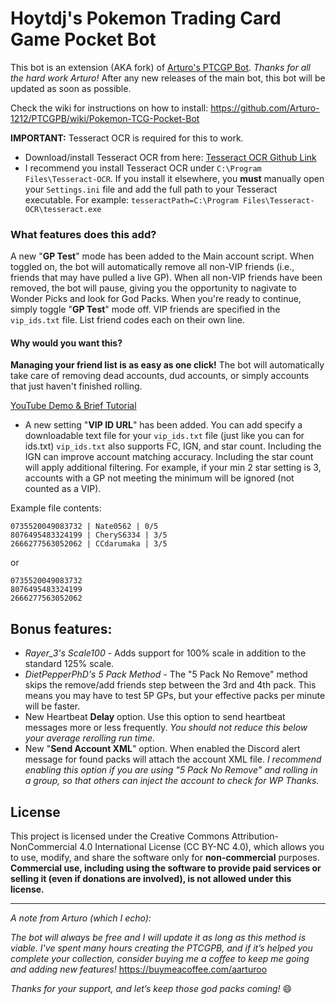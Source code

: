# Hoytdj's Pokemon Trading Card Game Pocket Bot
This bot is an extension (AKA fork) of [Arturo's PTCGP Bot](https://github.com/Arturo-1212/PTCGPB). _Thanks for all the hard work Arturo!_ After any new releases of the main bot, this bot will be updated as soon as possible.

Check the wiki for instructions on how to install: https://github.com/Arturo-1212/PTCGPB/wiki/Pokemon-TCG-Pocket-Bot

**IMPORTANT:** Tesseract OCR is required for this to work.
* Download/install Tesseract OCR from here: [Tesseract OCR Github Link](https://github.com/UB-Mannheim/tesseract/wiki) 
* I recommend you install Tesseract OCR under `C:\Program Files\Tesseract-OCR`. If you install it elsewhere, you **must** manually open your `Settings.ini` file and add the full path to your Tesseract executable. For example: `tesseractPath=C:\Program Files\Tesseract-OCR\tesseract.exe`

### What features does this add?
A new "**GP Test**" mode has been added to the Main account script. When toggled on, the bot will automatically remove all non-VIP friends (i.e., friends that may have pulled a live GP). When all non-VIP friends have been removed, the bot will pause, giving you the opportunity to nagivate to Wonder Picks and look for God Packs. When you're ready to continue, simply toggle "**GP Test**" mode off.
VIP friends are specified in the `vip_ids.txt` file. List friend codes each on their own line.

#### Why would you want this?
**Managing your friend list is as easy as one click!** The bot will automatically take care of removing dead accounts, dud accounts, or simply accounts that just haven't finished rolling.

[YouTube Demo & Brief Tutorial](https://youtu.be/EHEwbdloBjM)

- A new setting "**VIP ID URL**" has been added. You can add specify a downloadable text file for your `vip_ids.txt` file (just like you can for ids.txt)
 `vip_ids.txt` also supports FC, IGN, and star count. Including the IGN can improve account matching accuracy. Including the star count will apply additional filtering. For example, if your min 2 star setting is 3, accounts with a GP not meeting the minimum will be ignored (not counted as a VIP).

Example file contents:
```
0735520049083732 | Nate0562 | 0/5
8076495483324199 | CheryS6334 | 3/5
2666277563052062 | CCdarumaka | 3/5
```
or
```
0735520049083732
8076495483324199
2666277563052062
```

## Bonus features:
* _Rayer_3's Scale100_ - Adds support for 100% scale in addition to the standard 125% scale.
* _DietPepperPhD's 5 Pack Method_ - The "5 Pack No Remove" method skips the remove/add friends step between the 3rd and 4th pack. This means you may have to test 5P GPs, but your effective packs per minute will be faster.
* New Heartbeat **Delay** option. Use this option to send heartbeat messages more or less frequently. _You should not reduce this below your average rerolling run time._
* New "**Send Account XML**" option. When enabled the Discord alert message for found packs will attach the account XML file. *I recommend enabling this option if you are using "5 Pack No Remove" and rolling in a group, so that others can inject the account to check for WP Thanks.*

## License
This project is licensed under the Creative Commons Attribution-NonCommercial 4.0 International License (CC BY-NC 4.0), which allows you to use, modify, and share the software only for **non-commercial** purposes.
**Commercial use, including using the software to provide paid services or selling it (even if donations are involved), is not allowed under this license.**

------------------------------------------
_A note from Arturo (which I echo):_

_The bot will always be free and I will update it as long as this method is viable. I've spent many hours creating the PTCGPB, and if it’s helped you complete your collection, consider buying me a coffee to keep me going and adding new features!_
https://buymeacoffee.com/aarturoo

_Thanks for your support, and let’s keep those god packs coming!_ 😄
